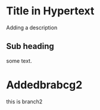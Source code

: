 # Title in Hypertext

Adding a description

## Sub heading 

some text. 

# Addedbrabcg2 
this is branch2
